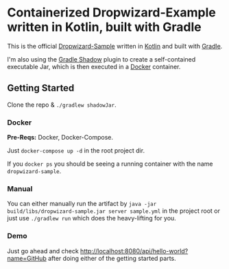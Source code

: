 # Containerized Dropwizard-Example written in Kotlin, built with Gradle

This is the official [Dropwizard-Sample](http://www.dropwizard.io/1.1.2/docs/getting-started.html) written in [Kotlin](https://github.com/JetBrains/kotlin) and built with [Gradle](https://gradle.org/).

I'm also using the [Gradle Shadow](https://github.com/johnrengelman/shadow) plugin to create a self-contained executable Jar, which is then executed in a [Docker](https://www.docker.com/) container.

## Getting Started

Clone the repo & `./gradlew shadowJar`.

### Docker

**Pre-Reqs:** Docker, Docker-Compose.

Just `docker-compose up -d` in the root project dir.

If you `docker ps` you should be seeing a running container with the name `dropwizard-sample`.

### Manual

You can either manually run the artifact by `java -jar build/libs/dropwizard-sample.jar server sample.yml` in the project root or just use `./gradlew run` which does the heavy-lifting for you.

### Demo
Just go ahead and check [http://localhost:8080/api/hello-world?name=GitHub](http://localhost:8080/api/hello-world?name=GitHub) after doing either of the getting started parts.